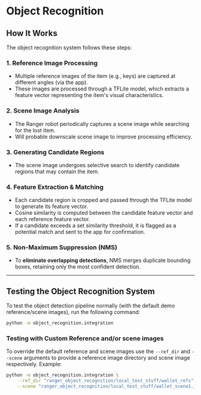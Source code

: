 # Object Recognition

## How It Works

The object recognition system follows these steps:

### **1. Reference Image Processing**  
- Multiple reference images of the item (e.g., keys) are captured at different angles (via the app).  
- These images are processed through a TFLite model, which extracts a feature vector representing the item's visual characteristics.

### **2. Scene Image Analysis**  
- The Ranger robot periodically captures a scene image while searching for the lost item.  
- Will probable downscale scene image to improve processing efficiency.

### **3. Generating Candidate Regions**  
- The scene image undergoes selective search to identify candidate regions that may contain the item.

### **4. Feature Extraction & Matching**  
- Each candidate region is cropped and passed through the TFLite model to generate its feature vector.  
- Cosine similarity is computed between the candidate feature vector and each reference feature vector.  
- If a candidate exceeds a set similarity threshold, it is flagged as a potential match and sent to the app for confirmation.

### **5. Non-Maximum Suppression (NMS)**  
- To **eliminate overlapping detections**, NMS merges duplicate bounding boxes, retaining only the most confident detection.

---

## **Testing the Object Recognition System**
To test the object detection pipeline normally (with the default demo reference/scene images), run the following command:

```bash
python -m object_recognition.integration
```

### **Testing with Custom Reference and/or scene images**
To override the default reference and scene images use the `--ref_dir` and `--scene` arguments to provide a reference image directory and scene image respectively. Example:

```bash
python -m object_recognition.integration \
    --ref_dir "ranger_object_recognition/local_test_stuff/wallet_refs" \
    --scene "ranger_object_recognition/local_test_stuff/wallet_scene1.jpeg"
```